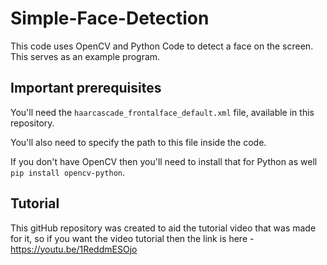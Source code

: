 # Simple-Face-Detection
This code uses OpenCV and Python Code to detect a face on the screen. This serves as an example program.


## Important prerequisites

You'll need the ```haarcascade_frontalface_default.xml``` file, available in this repository.

You'll also need to specify the path to this file inside the code.

If you don't have OpenCV then you'll need to install that for Python as well ```pip install opencv-python```.


## Tutorial
This gitHub repository was created to aid the tutorial video that was made for it, so if you want the video tutorial then the link is here - https://youtu.be/1ReddmESOjo
